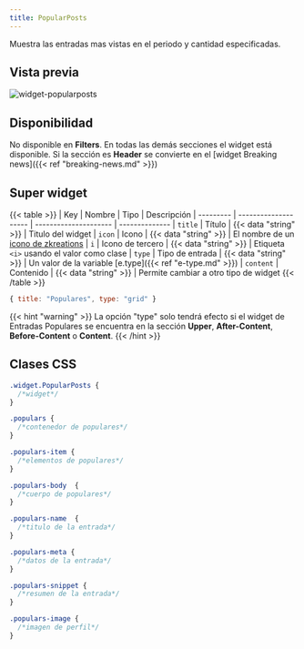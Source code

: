 ```yaml
---
title: PopularPosts
---
```


Muestra las entradas mas vistas en el periodo y cantidad especificadas.

## Vista previa

![widget-popularposts](/images/widgets/popularposts.png)


## Disponibilidad

No disponible en **Filters**. En todas las demás secciones el widget está disponible. Si la sección es **Header** se convierte en el [widget Breaking news]({{< ref "breaking-news.md" >}})

## Super widget

{{< table >}}
| Key       | Nombre               | Tipo                  | Descripción 
| --------- | -------------------- | --------------------- | --------------
| `title`   | Título               | {{< data "string" >}} | Titulo del widget
| `icon`    | Icono                | {{< data "string" >}} | El nombre de un [icono de zkreations](https://icons.zkreations.com/)
| `i`       | Icono de tercero     | {{< data "string" >}} | Etiqueta `<i>` usando el valor como clase
| `type`    | Tipo de entrada      | {{< data "string" >}} | Un valor de la variable [e.type]({{< ref "e-type.md" >}})
| `content` | Contenido            | {{< data "string" >}} | Permite cambiar a otro tipo de widget
{{< /table >}}

```js
{ title: "Populares", type: "grid" }
```

{{< hint "warning" >}}
La opción "type" solo tendrá efecto si el widget de Entradas Populares se encuentra en la sección **Upper**, **After-Content**, **Before-Content** o **Content**.
{{< /hint >}}


## Clases CSS

```css
.widget.PopularPosts {
  /*widget*/
}

.populars {
  /*contenedor de populares*/
}

.populars-item {
  /*elementos de populares*/
}

.populars-body  {
  /*cuerpo de populares*/
}

.populars-name  {
  /*titulo de la entrada*/
}

.populars-meta {
  /*datos de la entrada*/
}

.populars-snippet {
  /*resumen de la entrada*/
}

.populars-image {
  /*imagen de perfil*/
}
```